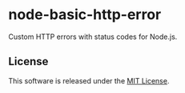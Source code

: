 # node-basic-http-error

Custom HTTP errors with status codes for Node.js.

## License

This software is released under the [MIT License](http://opensource.org/licenses/MIT).